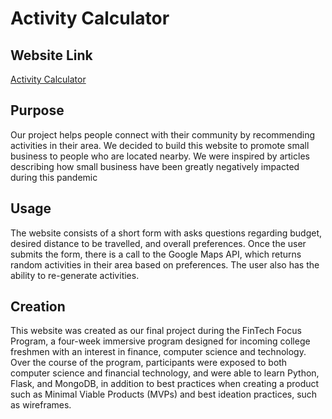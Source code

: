 # Activity Calculator

## Website Link
[Activity Calculator](https://activitycalculator.herokuapp.com)

## Purpose
Our project helps people connect with their community by recommending activities in their area. We decided to build this website to promote small business to people who are located nearby. We were inspired by articles describing how small business have been greatly negatively impacted during this pandemic

## Usage
The website consists of a short form with asks questions regarding budget, desired distance to be travelled, and overall preferences. Once the user submits the form, there is a call to the Google Maps API, which returns random activities in their area based on preferences. The user also has the ability to re-generate activities.

## Creation
This website was created as our final project during the FinTech Focus Program, a four-week immersive program designed for incoming college freshmen with an interest in finance, computer science and technology. Over the course of the program, participants were exposed to both computer science and financial technology, and were able to learn Python, Flask, and MongoDB, in addition to best practices when creating a product such as Minimal Viable Products (MVPs) and best ideation practices, such as wireframes.

